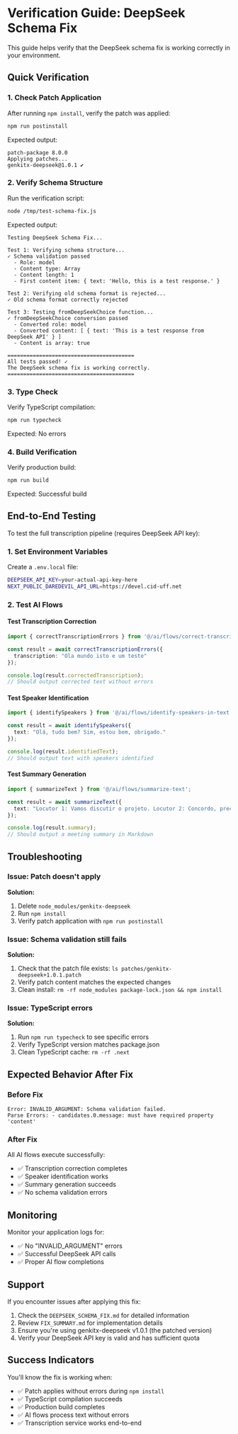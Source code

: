 # Verification Guide: DeepSeek Schema Fix

This guide helps verify that the DeepSeek schema fix is working correctly in your environment.

## Quick Verification

### 1. Check Patch Application
After running `npm install`, verify the patch was applied:

```bash
npm run postinstall
```

Expected output:
```
patch-package 8.0.0
Applying patches...
genkitx-deepseek@1.0.1 ✔
```

### 2. Verify Schema Structure
Run the verification script:

```bash
node /tmp/test-schema-fix.js
```

Expected output:
```
Testing DeepSeek Schema Fix...

Test 1: Verifying schema structure...
✓ Schema validation passed
  - Role: model
  - Content type: Array
  - Content length: 1
  - First content item: { text: 'Hello, this is a test response.' }

Test 2: Verifying old schema format is rejected...
✓ Old schema format correctly rejected

Test 3: Testing fromDeepSeekChoice function...
✓ fromDeepSeekChoice conversion passed
  - Converted role: model
  - Converted content: [ { text: 'This is a test response from DeepSeek API' } ]
  - Content is array: true

========================================
All tests passed! ✓
The DeepSeek schema fix is working correctly.
========================================
```

### 3. Type Check
Verify TypeScript compilation:

```bash
npm run typecheck
```

Expected: No errors

### 4. Build Verification
Verify production build:

```bash
npm run build
```

Expected: Successful build

## End-to-End Testing

To test the full transcription pipeline (requires DeepSeek API key):

### 1. Set Environment Variables
Create a `.env.local` file:

```bash
DEEPSEEK_API_KEY=your-actual-api-key-here
NEXT_PUBLIC_DAREDEVIL_API_URL=https://devel.cid-uff.net
```

### 2. Test AI Flows

#### Test Transcription Correction
```typescript
import { correctTranscriptionErrors } from '@/ai/flows/correct-transcription-errors';

const result = await correctTranscriptionErrors({
  transcription: "Ola mundo isto e um teste"
});

console.log(result.correctedTranscription);
// Should output corrected text without errors
```

#### Test Speaker Identification
```typescript
import { identifySpeakers } from '@/ai/flows/identify-speakers-in-text';

const result = await identifySpeakers({
  text: "Olá, tudo bem? Sim, estou bem, obrigado."
});

console.log(result.identifiedText);
// Should output text with speakers identified
```

#### Test Summary Generation
```typescript
import { summarizeText } from '@/ai/flows/summarize-text';

const result = await summarizeText({
  text: "Locutor 1: Vamos discutir o projeto. Locutor 2: Concordo, precisamos definir o cronograma."
});

console.log(result.summary);
// Should output a meeting summary in Markdown
```

## Troubleshooting

### Issue: Patch doesn't apply
**Solution:** 
1. Delete `node_modules/genkitx-deepseek`
2. Run `npm install`
3. Verify patch application with `npm run postinstall`

### Issue: Schema validation still fails
**Solution:**
1. Check that the patch file exists: `ls patches/genkitx-deepseek+1.0.1.patch`
2. Verify patch content matches the expected changes
3. Clean install: `rm -rf node_modules package-lock.json && npm install`

### Issue: TypeScript errors
**Solution:**
1. Run `npm run typecheck` to see specific errors
2. Verify TypeScript version matches package.json
3. Clean TypeScript cache: `rm -rf .next`

## Expected Behavior After Fix

### Before Fix
```
Error: INVALID_ARGUMENT: Schema validation failed. 
Parse Errors: - candidates.0.message: must have required property 'content'
```

### After Fix
All AI flows execute successfully:
- ✅ Transcription correction completes
- ✅ Speaker identification works
- ✅ Summary generation succeeds
- ✅ No schema validation errors

## Monitoring

Monitor your application logs for:
- ✅ No "INVALID_ARGUMENT" errors
- ✅ Successful DeepSeek API calls
- ✅ Proper AI flow completions

## Support

If you encounter issues after applying this fix:
1. Check the `DEEPSEEK_SCHEMA_FIX.md` for detailed information
2. Review `FIX_SUMMARY.md` for implementation details
3. Ensure you're using genkitx-deepseek v1.0.1 (the patched version)
4. Verify your DeepSeek API key is valid and has sufficient quota

## Success Indicators

You'll know the fix is working when:
- ✅ Patch applies without errors during `npm install`
- ✅ TypeScript compilation succeeds
- ✅ Production build completes
- ✅ AI flows process text without errors
- ✅ Transcription service works end-to-end
